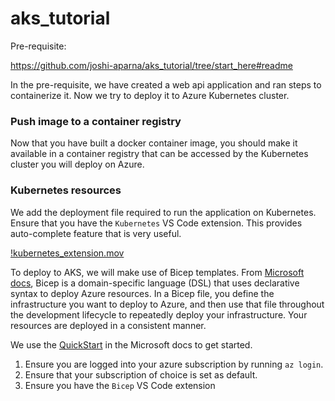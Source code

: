 # aks_tutorial
Pre-requisite:

https://github.com/joshi-aparna/aks_tutorial/tree/start_here#readme

In the pre-requisite, we have created a web api application and ran steps to containerize it. Now we try to deploy it to Azure Kubernetes cluster.

### Push image to a container registry
Now that you have built a docker container image, you should make it available in a container registry that can be accessed by the Kubernetes cluster you will deploy on Azure. 


### Kubernetes resources
We add the deployment file required to run the application on Kubernetes. Ensure that you have the `Kubernetes` VS Code extension. This provides auto-complete feature that is very useful.

[!kubernetes_extension.mov](./images/kubernetes_extension.mov)

To deploy to AKS, we will make use of Bicep templates. From [Microsoft docs](https://learn.microsoft.com/en-us/azure/azure-resource-manager/bicep/overview?tabs=bicep), Bicep is a domain-specific language (DSL) that uses declarative syntax to deploy Azure resources. In a Bicep file, you define the infrastructure you want to deploy to Azure, and then use that file throughout the development lifecycle to repeatedly deploy your infrastructure. Your resources are deployed in a consistent manner.

We use the [QuickStart](https://learn.microsoft.com/en-us/azure/azure-resource-manager/bicep/quickstart-create-bicep-use-visual-studio-code?tabs=CLI) in the Microsoft docs to get started.

1. Ensure you are logged into your azure subscription by running `az login`.
2. Ensure that your subscription of choice is set as default.
3. Ensure you have the `Bicep` VS Code extension